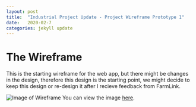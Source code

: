 ```yaml
---
layout: post
title:  "Industrial Project Update - Project Wireframe Prototype 1"
date:   2020-02-7
categories: jekyll update
---
```


# The Wireframe 
This is the starting wireframe for the web app, but there might be changes in the design, therefore this design is the starting point, we might decide to keep this design or re-design it after I recieve feedback from FarmLink.

![Image of Wireframe]({{/assets/images/pratik.png)
You can view the image [here](/assets/images/pratik.png).
